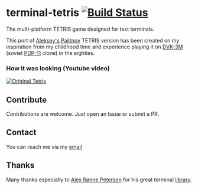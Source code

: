 # terminal-tetris  [![Build Status](https://travis-ci.org/semack/terminal-tetris.svg?branch=master)](https://travis-ci.org/semack/terminal-tetris)
The multi-platform TETRIS game designed for text terminals.

This port of [Aleksey's Pajitnov](https://en.wikipedia.org/wiki/Alexey_Pajitnov) TETRIS version has been created on my inspiration from my childhood time and experience playing it on  [DVK-3M](http://www.leningrad.su/museum/show_calc.php?n=241&lang=0&test=0) (soviet [PDP-11](https://en.wikipedia.org/wiki/PDP-11) clone) in the eighties.

### How it was looking (Youtube video)

[![Original Tetris](https://img.youtube.com/vi/O0gAgQQHFcQ/0.jpg)](https://www.youtube.com/watch?v=O0gAgQQHFcQ "Original Tetris")

## Contribute
Contributions are welcome. Just open an Issue or submit a PR. 

## Contact
You can reach me via my [email](mailto://semack@gmail.com)

## Thanks
Many thanks especially to [Alex Rønne Petersen](https://github.com/alexrp) for his great terminal [library](https://github.com/alexrp/system-terminal).
